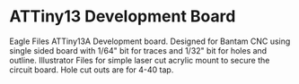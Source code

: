 # ATTiny13 Development Board
Eagle Files ATTiny13A Development board.  Designed for Bantam CNC using single sided board with 1/64" bit for traces and 1/32" bit for holes and outline.
Illustrator Files for simple laser cut acrylic mount to secure the circuit board.  Hole cut outs are for 4-40 tap.



